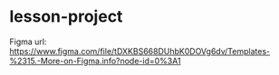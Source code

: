 # lesson-project

Figma url: https://www.figma.com/file/tDXKBS668DUhbK0DOVg6dv/Templates-%2315.-More-on-Figma.info?node-id=0%3A1